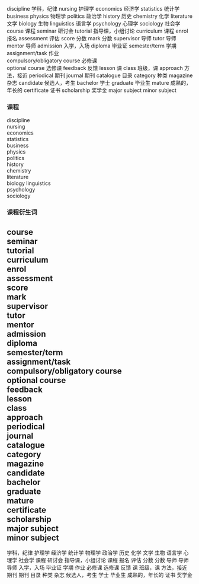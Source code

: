 discipline                                         学科，纪律
nursing                                            护理学
economics                                          经济学
statistics                                         统计学
business
physics                                            物理学
politics                                           政治学
history                                            历史
chemistry                                          化学
literature                                         文学
biology                                            生物
linguistics                                        语言学
psychology                                         心理学
sociology                                          社会学
course                                             课程
seminar                                            研讨会
tutorial                                           指导课，小组讨论
curriculum                                         课程
enrol                                              报名
assessment                                         评估
score                                              分数
mark                                               分数
supervisor                                         导师
tutor                                              导师
mentor                                             导师
admission                                          入学，入场
diploma                                            毕业证
semester/term                                      学期                                   
assignment/task                                    作业                             
compulsory/obligatory course                       必修课                                                
optional course                                    选修课
feedback                                           反馈
lesson                                             课
class                                              班级，课
approach                                           方法，接近
periodical                                         期刊
journal                                            期刊
catalogue                                          目录
category                                           种类
magazine                                           杂志
candidate                                          候选人，考生
bachelor                                           学士
graduate                                           毕业生
mature                                             成熟的，年长的
certificate                                        证书
scholarship                                        奖学金
major subject
minor subject

### 课程
discipline                  
nursing                     
economics                   
statistics                  
business                    
physics                     
politics                    
history                     
chemistry                   
literature                  
biology
linguistics       
psychology        
sociology        
### 课程衍生词                    
course                      
seminar                     
tutorial                    
curriculum                  
enrol                       
assessment                  
score                       
mark                        
supervisor                  
tutor                       
mentor                      
admission                   
diploma                     
semester/term                                                                         
assignment/task                                                                 
compulsory/obligatory course                          
optional course                  
feedback                         
lesson                           
class                            
approach                         
periodical                       
journal                          
catalogue                        
category                         
magazine                         
candidate                        
bachelor                         
graduate                         
mature                           
certificate                      
scholarship                      
major subject                    
minor subject 
----
学科，纪律
护理学
经济学
统计学
物理学
政治学
历史
化学
文学
生物
语言学
心理学
社会学
课程
研讨会
指导课，小组讨论
课程
报名
评估
分数
分数
导师
导师
导师
入学，入场
毕业证
学期
作业
必修课
选修课
反馈
课
班级，课
方法，接近
期刊
期刊
目录
种类
杂志
候选人，考生
学士
毕业生
成熟的，年长的
证书
奖学金                    
